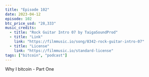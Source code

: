 ```yaml
---
title: "Episode 102"
date: 2023-04-12
episode: 102
btc_price_usd: "28,333"
music_credits:
  - title: "Rock Guitar Intro 07 by TaigaSoundProd"
  - title: "Link"
    link: "https://filmmusic.io/song/8342-rock-guitar-intro-07"
  - title: "License"
    link: "https://filmmusic.io/standard-license"
tags: ["bitcoin", "podcast"]
---
```


Why I bitcoin - Part One